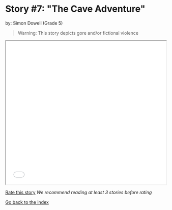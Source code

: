# Story #7: "The Cave Adventure"
by: Simon Dowell (Grade 5)

>Warning: This story depicts gore and/or fictional violence

<iframe src="../stories/07_The Cave Adventure..html" height="450px" width="100%"> </iframe>

[Rate this story](https://forms.gle/zbTTGuidhwvabMLT9) *We recommend reading at least 3 stories before rating*

[Go back to the index](../index.md)

